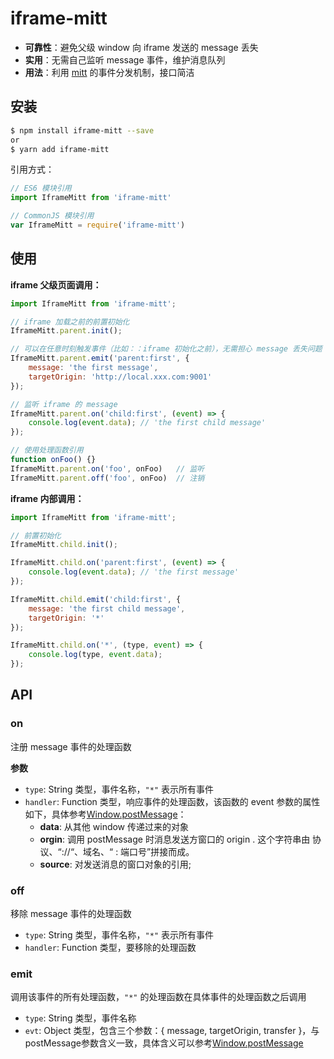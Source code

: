 # iframe-mitt

- **可靠性**：避免父级 window 向 iframe 发送的 message 丢失
- **实用**：无需自己监听 message 事件，维护消息队列
- **用法**：利用 [mitt][1] 的事件分发机制，接口简洁


## 安装

```sh
$ npm install iframe-mitt --save
or
$ yarn add iframe-mitt
```

引用方式：

```js
// ES6 模块引用
import IframeMitt from 'iframe-mitt'

// CommonJS 模块引用
var IframeMitt = require('iframe-mitt')
```

## 使用
**iframe 父级页面调用：**

```javascript
import IframeMitt from 'iframe-mitt';

// iframe 加载之前的前置初始化
IframeMitt.parent.init();

// 可以在任意时刻触发事件（比如：：iframe 初始化之前），无需担心 message 丢失问题
IframeMitt.parent.emit('parent:first', {
    message: 'the first message',
    targetOrigin: 'http://local.xxx.com:9001'
});

// 监听 iframe 的 message
IframeMitt.parent.on('child:first', (event) => {
    console.log(event.data); // 'the first child message'
});

// 使用处理函数引用
function onFoo() {}
IframeMitt.parent.on('foo', onFoo)   // 监听
IframeMitt.parent.off('foo', onFoo)  // 注销
```

**iframe 内部调用：**
```javascript
import IframeMitt from 'iframe-mitt';

// 前置初始化
IframeMitt.child.init();

IframeMitt.child.on('parent:first', (event) => {
    console.log(event.data); // 'the first message'
});

IframeMitt.child.emit('child:first', {
    message: 'the first child message',
    targetOrigin: '*'
});

IframeMitt.child.on('*', (type, event) => {
    console.log(type, event.data); 
});
```

## API

### on
注册 message 事件的处理函数

**参数**

 - `type`: String 类型，事件名称，`"*"` 表示所有事件
 - `handler`: Function 类型，响应事件的处理函数，该函数的 event 参数的属性如下，具体参考[Window.postMessage][2]：
    - **data**: 从其他 window 传递过来的对象
    - **orgin**: 调用 postMessage  时消息发送方窗口的 origin . 这个字符串由 协议、“://“、域名、“ : 端口号”拼接而成。
    - **source**: 对发送消息的窗口对象的引用; 

### off
移除 message 事件的处理函数

 - `type`: String 类型，事件名称，`"*"` 表示所有事件
 - `handler`: Function 类型，要移除的处理函数

### emit
调用该事件的所有处理函数，`"*"` 的处理函数在具体事件的处理函数之后调用

 - `type`: String 类型，事件名称
 - `evt`: Object 类型，包含三个参数：{ message, targetOrigin, transfer }，与postMessage参数含义一致，具体含义可以参考[Window.postMessage][2]


  [1]: https://github.com/developit/mitt
  [2]: https://developer.mozilla.org/en-US/docs/Web/API/Window/postMessage